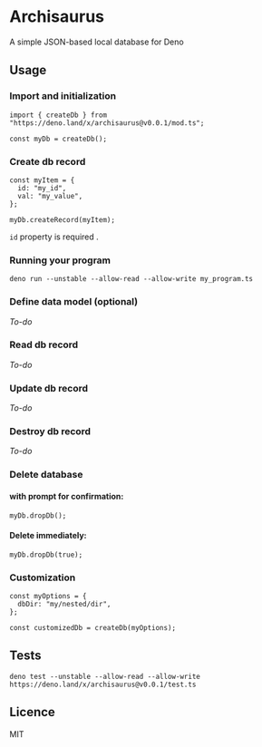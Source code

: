 # Archisaurus
A simple JSON-based local database for Deno

## Usage

### Import and initialization

    import { createDb } from "https://deno.land/x/archisaurus@v0.0.1/mod.ts";

    const myDb = createDb();

### Create db record

    const myItem = {
      id: "my_id",
      val: "my_value",
    };

    myDb.createRecord(myItem);

`id` property is required .

### Running your program

    deno run --unstable --allow-read --allow-write my_program.ts

### Define data model (optional)
*To-do*

### Read db record
*To-do*

### Update db record
*To-do*

### Destroy db record
*To-do*

### Delete database

#### with prompt for confirmation:

    myDb.dropDb();

#### Delete immediately:

    myDb.dropDb(true);

### Customization

    const myOptions = {
      dbDir: "my/nested/dir",
    };

    const customizedDb = createDb(myOptions);

##  Tests

    deno test --unstable --allow-read --allow-write https://deno.land/x/archisaurus@v0.0.1/test.ts

## Licence

MIT
